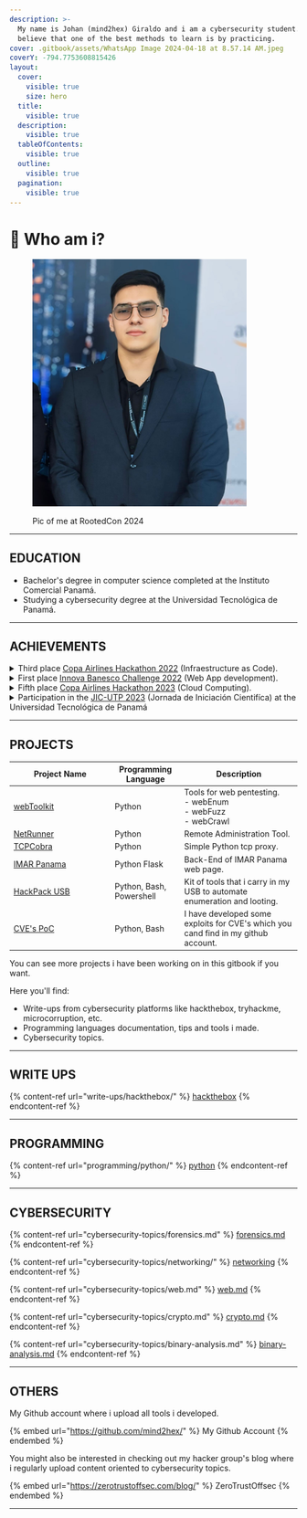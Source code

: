 ```yaml
---
description: >-
  My name is Johan (mind2hex) Giraldo and i am a cybersecurity student. I firmly
  believe that one of the best methods to learn is by practicing.
cover: .gitbook/assets/WhatsApp Image 2024-04-18 at 8.57.14 AM.jpeg
coverY: -794.7753608815426
layout:
  cover:
    visible: true
    size: hero
  title:
    visible: true
  description:
    visible: true
  tableOfContents:
    visible: true
  outline:
    visible: true
  pagination:
    visible: true
---
```


# 💾 Who am i?

<figure><img src=".gitbook/assets/WhatsApp Image 2024-04-18 at 8.59.32 AM.jpeg" alt="" width="375"><figcaption><p>Pic of me at RootedCon 2024</p></figcaption></figure>

***

## EDUCATION

* Bachelor's degree in computer science completed at the Instituto Comercial Panamá.
* Studying a cybersecurity degree at the Universidad Tecnológica de Panamá.

***

## ACHIEVEMENTS

<details>

<summary>​Third place <a href="https://www.linkedin.com/posts/johan-giraldo-785a06268_tercer-lugar-en-el-hackathon-de-copa-arilines-activity-7074128375883124736-BlQY?utm_source=share&#x26;utm_medium=member_desktop">Copa Airlines Hackathon 2022</a> (Infraestructure as Code).</summary>

<img src="https://media.licdn.com/dms/image/D4E22AQFMvTOdPDb-4w/feedshare-shrink_2048_1536/0/1686603634352?e=1716422400&#x26;v=beta&#x26;t=rsEUVwyvY1bjUggFcoU_jA9figR4UrjLy867UheMVIk" alt="" data-size="original">

I found it to be an excellent challenge and i acquired a basic knowledge of Terraform.

</details>

<details>

<summary>First place <a href="https://www.linkedin.com/posts/johan-giraldo-785a06268_python-django-mysql-activity-7074129061714751488-wktP?utm_source=share&#x26;utm_medium=member_desktop">Innova Banesco Challenge 2022</a> (Web App development).</summary>

<img src="https://media.licdn.com/dms/image/D4E22AQGgx04SkG90dw/feedshare-shrink_2048_1536/0/1686603797598?e=1716422400&#x26;v=beta&#x26;t=4LP-5kPMKuzi0h7uqrj2lclJtZNccew4nRLo-n0VTDc" alt="" data-size="original">

A very interesting challenge in which knowledge of Python programming, web design and databases is used.

</details>

<details>

<summary>Fifth place <a href="https://www.linkedin.com/posts/johan-giraldo-785a06268_eks-kubernetes-aws-activity-7074130579645947904-lABW?utm_source=share&#x26;utm_medium=member_desktop">Copa Airlines Hackathon 2023</a> (Cloud Computing).</summary>

<img src="https://media.licdn.com/dms/image/D4E22AQErntYp8lb5hw/feedshare-shrink_2048_1536/0/1686604159152?e=1716422400&#x26;v=beta&#x26;t=4htGRMlA6_lJ3Q6VB13MDMeWSPvOezvCeHDRlEzKFKk" alt="" data-size="original">

A challenge that i personally found a bit complicated, however very interesting in which we applied knowledge of cloud computing with Kubernets on AWS.

</details>

<details>

<summary>Participation in the <a href="https://www.linkedin.com/posts/johan-giraldo-785a06268_inteligenciaartificial-python-utp-activity-7084254110857736192-BsM1?utm_source=share&#x26;utm_medium=member_desktop">JIC-UTP 2023</a> (Jornada de Iniciación Cientifíca) at the Universidad Tecnológica de Panamá  </summary>

<img src="https://media.licdn.com/dms/image/D4E22AQFLizJzWkYdIg/feedshare-shrink_800/0/1689017798520?e=1716422400&#x26;v=beta&#x26;t=8GH0uDEXihuT_M9nKso8iEFRJ64Jt0ehxXpWLlw9Ae4" alt="" data-size="original">

Presenting the project "prototype of IDS in network traffic using AI"

</details>

***

## PROJECTS

<table><thead><tr><th width="163">Project Name</th><th>Programming Language</th><th>Description</th></tr></thead><tbody><tr><td><a href="https://github.com/mind2hex/webToolkit">webToolkit</a></td><td>Python</td><td>Tools for web pentesting. <br>- webEnum<br>- webFuzz<br>- webCrawl</td></tr><tr><td><a href="https://github.com/mind2hex/NetRunner">NetRunner</a></td><td>Python</td><td>Remote Administration Tool.</td></tr><tr><td><a href="https://github.com/mind2hex/TCPCobra">TCPCobra</a></td><td>Python</td><td>Simple Python tcp proxy.</td></tr><tr><td><a href="https://imarpanama.com/">IMAR Panama</a></td><td>Python Flask</td><td>Back-End of IMAR Panama web page.</td></tr><tr><td><a href="https://github.com/mind2hex/HackPack_USB">HackPack USB</a></td><td>Python, Bash, Powershell</td><td>Kit of tools that i carry in my USB to automate enumeration and looting.</td></tr><tr><td><a href="https://github.com/search?q=owner%3Amind2hex+CVE&#x26;type=repositories">CVE's PoC</a></td><td>Python, Bash</td><td>I have developed some exploits for CVE's which you cand find in my github account.</td></tr></tbody></table>

You can see more projects i have been working on in this gitbook if you want.&#x20;

Here you'll find:

* Write-ups from cybersecurity platforms like hackthebox, tryhackme, microcorruption, etc.&#x20;
* Programming languages documentation, tips and tools i made.
* Cybersecurity topics.

***

## WRITE UPS

{% content-ref url="write-ups/hackthebox/" %}
[hackthebox](write-ups/hackthebox/)
{% endcontent-ref %}

***

## PROGRAMMING

{% content-ref url="programming/python/" %}
[python](programming/python/)
{% endcontent-ref %}

***

## CYBERSECURITY

{% content-ref url="cybersecurity-topics/forensics.md" %}
[forensics.md](cybersecurity-topics/forensics.md)
{% endcontent-ref %}

{% content-ref url="cybersecurity-topics/networking/" %}
[networking](cybersecurity-topics/networking/)
{% endcontent-ref %}

{% content-ref url="cybersecurity-topics/web.md" %}
[web.md](cybersecurity-topics/web.md)
{% endcontent-ref %}

{% content-ref url="cybersecurity-topics/crypto.md" %}
[crypto.md](cybersecurity-topics/crypto.md)
{% endcontent-ref %}

{% content-ref url="cybersecurity-topics/binary-analysis.md" %}
[binary-analysis.md](cybersecurity-topics/binary-analysis.md)
{% endcontent-ref %}

***

## OTHERS

My Github account where i upload all tools i developed.

{% embed url="https://github.com/mind2hex/" %}
My Github Account
{% endembed %}

You might also be interested in checking out my hacker group's blog where i regularly upload content oriented to cybersecurity topics.

{% embed url="https://zerotrustoffsec.com/blog/" %}
ZeroTrustOffsec
{% endembed %}

***
